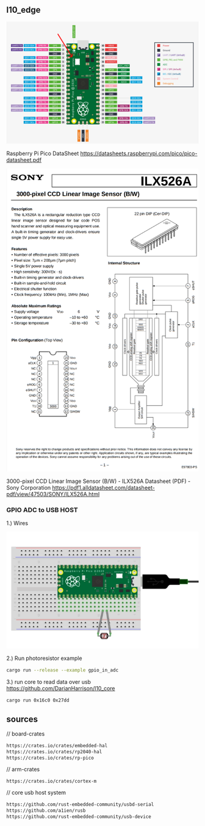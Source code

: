 ## l10_edge

![Alt Text](./docs/pico-datasheet.png)

Raspberry Pi Pico DataSheet
https://datasheets.raspberrypi.com/pico/pico-datasheet.pdf


![Alt Text](./docs/ccd-datasheet.png)

3000-pixel CCD Linear Image Sensor (B/W) - ILX526A Datasheet (PDF) - Sony Corporation
https://pdf1.alldatasheet.com/datasheet-pdf/view/47503/SONY/ILX526A.html



### GPIO ADC to USB HOST

1.) Wires


![Alt Text](./docs/photoresistor.png)


2.) Run photoresistor example
```sh
cargo run --release --example gpio_in_adc
```

3.) run core to read data over usb
https://github.com/DarianHarrison/l10_core
```sh
cargo run 0x16c0 0x27dd
```


## sources

// board-crates
```
https://crates.io/crates/embedded-hal
https://crates.io/crates/rp2040-hal
https://crates.io/crates/rp-pico
```

// arm-crates
```
https://crates.io/crates/cortex-m
```

// core
usb host system
```
https://github.com/rust-embedded-community/usbd-serial
https://github.com/a1ien/rusb
https://github.com/rust-embedded-community/usb-device
```